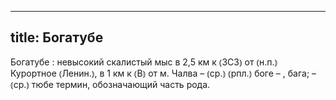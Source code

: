 
---
title: Богатубе
---
Богатубе
: невысокий скалистый мыс в 2,5 км к ⦅ЗСЗ⦆ от ⦅н.п.⦆ Курортное ⦅Ленин.⦆, в 1 км к ⦅В⦆ от м. Чалва – ⦅ср.⦆ ⦅рпл.⦆ боге – , бага; – ⦅ср.⦆ тюбе термин, обозначающий часть рода.

